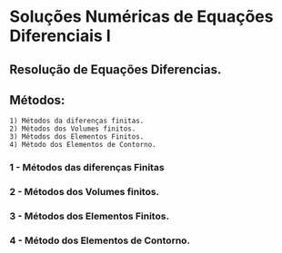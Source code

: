 # Soluções Numéricas de Equações Diferenciais I


## Resolução de Equações Diferencias.

## Métodos:

    1) Métodos da diferenças finitas.
    2) Métodos dos Volumes finitos.
    3) Métodos dos Elementos Finitos.
    4) Método dos Elementos de Contorno.

### 1 - Métodos das diferenças Finitas
### 2 - Métodos dos Volumes finitos.
### 3 - Métodos dos Elementos Finitos.
### 4 - Método dos Elementos de Contorno.
